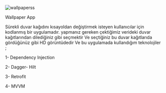 ![wallpaperss](https://github.com/kamilagcabay27/WallpaperApp/assets/141483142/59e2b247-564b-47f0-b231-adfe036bbb91)


Wallpaper App 

Sürekli duvar kağıdını kısayoldan değiştirmek isteyen kullanıcılar için kodlanmış bir uygulamadır. yapmanız gereken çektiğimiz verideki duvar kağıtlarından dilediğiniz gibi seçmektir
Ve seçtiğiniz bu duvar kağıtlarıda gördüğünüz gibi HD görüntüdedir
Ve bu uygulamada kullandığım teknolojiler ;

1- Dependency Injection 
 
2- Dagger- Hilt

3- Retrofit

4- MVVM